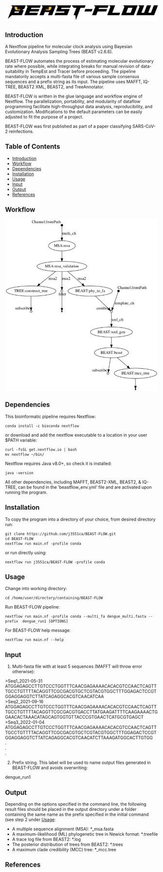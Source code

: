 ![image](/pics/beast-flow_logo.png)

## Introduction

A Nextflow pipeline for molecular clock analysis using Bayesian Evolutionary Analysis Sampling Trees (BEAST v2.6.6).

BEAST-FLOW automates the process of estimating molecular evolutionary rate where possible, 
while integrating breaks for manual revision of data-suitability in TempEst and Tracer before proceeding. The pipeline mandatorily accepts a multi-fasta file of various sample consensus sequences and a prefix string as its input. The pipeline uses MAFFT, IQ-TREE, BEAST2 XML, BEAST2, and TreeAnnotator. 

BEAST-FLOW is written in the glue language and workflow engine of Nextflow. The parallelization, portability, and modularity of dataflow programming facilitate high-throughput data analysis, reproducibility, and customization. Modifications to the default parameters can be easily adjusted to fit the purpose of a project.  

BEAST-FLOW was first published as part of a paper classifying SARS-CoV-2 reinfections. 

## Table of Contents
- [Introduction](#introduction)
- [Workflow](#workflow)
- [Dependencies](#dependencies)
- [Installation](#installation)
- [Usage](#usage)
- [Input](#input)
- [Output](#output)
- [References](#references)

## Workflow

![image](/pics/beast-flow_dag.png)

## Dependencies 

This bioinformatic pipeline requires Nextflow:

```
conda install -c bioconda nextflow
```

or download and add the nextflow executable to a location in your user $PATH variable:

```
curl -fsSL get.nextflow.io | bash
mv nextflow ~/bin/
```

Nextflow requires Java v8.0+, so check it is installed:

```
java -version
```

All other dependencies, including MAFFT, BEAST2-XML, BEAST2, & IQ-TREE, can be found in the ‘beastflow_env.yml’ file and are activated upon running the program.

## Installation

To copy the program into a directory of your choice, from desired directory run:

```
git clone https://github.com/j3551ca/BEAST-FLOW.git
cd BEAST-FLOW
nextflow run main.nf -profile conda
```

or run directly using:

```
nextflow run j3551ca/BEAST-FLOW -profile conda
```

## Usage

Change into working directory:
```
cd /home/user/directory/containing/BEAST-FLOW
```
Run BEAST-FLOW pipeline:
```
nextflow run main.nf -profile conda --multi_fa dengue_multi.fasta --prefix  dengue_run1 [OPTIONS]
```
For BEAST-FLOW help message:
```
nextflow run main.nf --help
```

## Input

1.	Multi-fasta file with at least 5 sequences \(MAFFT will throw error otherwise\): 

\>Seq1_2021-05-31\
ATGGAGAGCCTTGTCCCTGGTTTCAACGAGAAAACACACGTCCAACTCAGTTTGCCTGTTTTACAGGTTCGCGACGTGCTCGTACGTGGCTTTGGAGACTCCGTGGAGGAGGTCTTATCAGAGGCACGTCAACATCAA\
\>Seq2_2021-09-16\
ATGGAGAGCCTTGTCCCTGGTTTCAACGAGAAAACACACGTCCAACTCAGTTTGCCTGTTTTACAGGTTCGCGACGTGACCTTATGAAGATTTTCAAGAAAACTGGAACACTAAACATAGCAGTGGTGTTACCCGTGAACTCATGCGTGAGCT\
\>Seq3_2022-01-04\
ATGGAGAGCCTTGTCCCTGGTTTCAACGAGAAAACACACGTCCAACTCAGTTTGCCTGTTTTACAGGTTCGCGACGTGCTCGTACGTGGCTTTGGAGACTCCGTGGAGGAGGTCTTATCAGAGGCACGTCAACATCTTAAAGATGGCACTTGTGG\
.\
.\
.

2.	Prefix string. This label will be used to name output files generated in BEAST-FLOW and avoids overwriting:

dengue_run1

## Output

Depending on the options specified in the command line, the following result files should be placed in the output directory under a folder containing the same name as the prefix specified in the initial command (see step 2 under [Usage](#usage):

- A multiple sequence alignment \(MSA\): \*_msa.fasta
- A maximum-likelihood \(ML\) phylogenetic tree in Newick format: \*.treefile
- A trace log file from BEAST2: \*.log
- The posterior distribution of trees from BEAST2: \*.trees
- A maximum clade credibility \(MCC\) tree: \*_mcc.tree
 

## References



